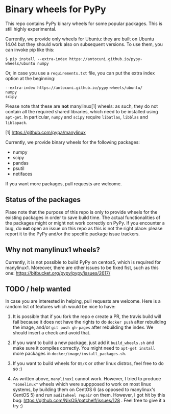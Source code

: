 # Binary wheels for PyPy

This repo contains PyPy binary wheels for some popular packages. This is still highly experimental.

Currently, we provide only wheels for Ubuntu: they are built on Ubuntu 14.04 but they should work also on subsequent versions. To use them, you can invoke pip like this:

```
$ pip install --extra-index https://antocuni.github.io/pypy-wheels/ubuntu numpy
```

Or, in case you use a `requirements.txt` file, you can put the extra index option at the beginning:

```
--extra-index https://antocuni.github.io/pypy-wheels/ubuntu/
numpy
scipy
```

Please note that these are **not** manylinux[1] wheels: as such, they do not contain all the required shared libraries, which need to be installed using `apt-get`. In particular, `numpy` and `scipy` require `libatlas`, `libblas` and `liblapack`.

[1] https://github.com/pypa/manylinux

Currently, we provide binary wheels for the following packages:

- numpy
- scipy
- pandas
- psutil
- netifaces

If you want more packages, pull requests are welcome.

## Status of the packages

Plase note that the purpose of this repo is only to provide wheels for the existing packages in order to save build time. The actual functionalities of the packages might or might not work correctly on PyPy. If you encounter a bug, do **not** open an issue on this repo as this is not the right place: please report it to the PyPy and/or the specific package issue trackers.

## Why not manylinux1 wheels?

Currently, it is not possible to build PyPy on centos5, which is required for manylinux1. Moreover, there are other issues to be fixed fist, such as this one: https://bitbucket.org/pypy/pypy/issues/2617/

## TODO / help wanted

In case you are interested in helping, pull requests are welcome. Here is a
random list of features which would be nice to have:

1. It is possible that if you fork the repo e create a PR, the travis build
   will fail because it does not have the rights to do `docker push` after
   rebuilding the image, and/or `git push gh-pages` after rebuilding the
   index. We should insert a check and avoid that.
   
2. If you want to build a new package, just add it `build_wheels.sh` and make
   sure it compiles correctly. You might need to `apt-get install` more
   packages in `docker/image/install_packages.sh`.
   
3. If you want to build wheels for `OS/X` or other linux distros, feel free to
   do so :)
   
4. As written above, `manylinux1` cannot work. However, I tried to produce
   `"somelinux"` wheels which were suppposed to work on most linux systems, by
   building them on CentOS 6 (as opposed to manylinux's CentOS 5) and run
   `auditwheel repair` on them. However, I got hit by this bug:
   https://github.com/NixOS/patchelf/issues/128 . Feel free to give it a try
   :)
